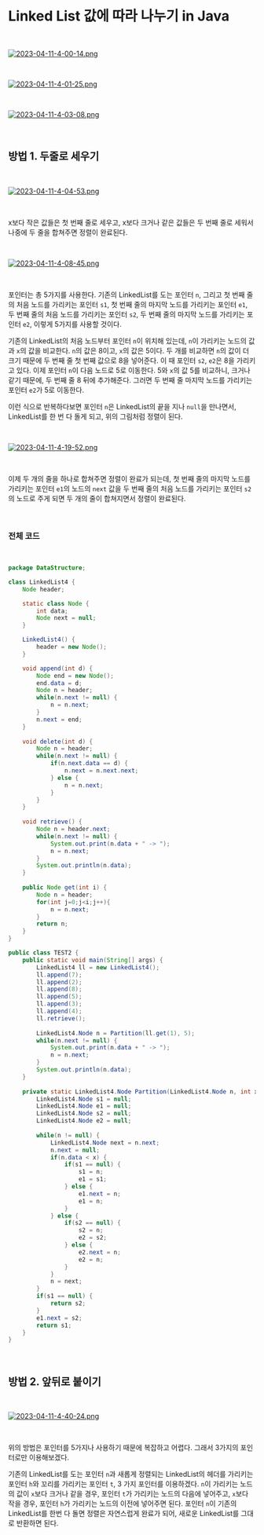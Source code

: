 # Linked List 값에 따라 나누기 in Java

</br>

[![2023-04-11-4-00-14.png](https://i.postimg.cc/4dwXgr8g/2023-04-11-4-00-14.png)](https://postimg.cc/ft3G7gn2)

</br>

[![2023-04-11-4-01-25.png](https://i.postimg.cc/RFjx44c2/2023-04-11-4-01-25.png)](https://postimg.cc/phY6BNcB)

</br>

[![2023-04-11-4-03-08.png](https://i.postimg.cc/Y9QbLH55/2023-04-11-4-03-08.png)](https://postimg.cc/8JPhxqP4)

</br>

## 방법 1. 두줄로 세우기

</br>

[![2023-04-11-4-04-53.png](https://i.postimg.cc/DyS4xgZZ/2023-04-11-4-04-53.png)](https://postimg.cc/9rjfMyy5)

</br>

x보다 작은 값들은 첫 번째 줄로 세우고, x보다 크거나 같은 값들은 두 번째 줄로 세워서 나중에 두 줄을 합쳐주면 정렬이 완료된다.

</br>

[![2023-04-11-4-08-45.png](https://i.postimg.cc/dV7XQz0Y/2023-04-11-4-08-45.png)](https://postimg.cc/K12QJpLq)

</br>

포인터는 총 5가지를 사용한다. 기존의 LinkedList를 도는 포인터 `n`, 그리고 첫 번째 줄의 처음 노드를 가리키는 포인터 `s1`, 첫 번째 줄의 마지막 노드를 가리키는 포인터 `e1`, 두 번째 줄의 처음 노드를 가리키는 포인터 `s2`, 두 번째 줄의 마지막 노드를 가리키는 포인터 `e2`, 이렇게 5가지를 사용할 것이다.

기존의 LinkedList의 처음 노드부터 포인터 `n`이 위치해 있는데, `n`이 가리키는 노드의 값과 `x`의 값을 비교한다. `n`의 값은 8이고, `x`의 값은 5이다. 두 개를 비교하면 `n`의 값이 더 크기 때문에 두 번째 줄 첫 번째 값으로 8을 넣어준다. 이 때 포인터 `s2`, `e2`은 8을 가리키고 있다. 이제 포인터 `n`이 다음 노드로 5로 이동한다. 5와 `x`의 값 5를 비교하니, 크거나 같기 때문에, 두 번째 줄 8 뒤에 추가해준다. 그러면 두 번째 줄 마지막 노드를 가리키는 포인터 `e2`가 5로 이동한다.

이런 식으로 반복하다보면 포인터 `n`은 LinkedList의 끝을 지나 `null`을 만나면서, LinkedList를 한 번 다 돌게 되고, 위의 그림처럼 정렬이 된다.

</br>

[![2023-04-11-4-19-52.png](https://i.postimg.cc/vBVb13t1/2023-04-11-4-19-52.png)](https://postimg.cc/LY2rwk7R)

</br>

이제 두 개의 줄을 하나로 합쳐주면 정렬이 완료가 되는데, 첫 번째 줄의 마지막 노드를 가리키는 포인터 `e1`의 노드의 `next` 값을 두 번째 줄의 처음 노드를 가리키는 포인터 `s2`의 노드로 주게 되면 두 개의 줄이 합쳐지면서 정렬이 완료된다.

</br>

### 전체 코드

</br>

``` java
package DataStructure;

class LinkedList4 {
    Node header;

    static class Node {
        int data;
        Node next = null;
    }

    LinkedList4() {
        header = new Node();
    }

    void append(int d) {
        Node end = new Node();
        end.data = d;
        Node n = header;
        while(n.next != null) {
            n = n.next;
        }
        n.next = end;
    }
    
    void delete(int d) {
        Node n = header;
        while(n.next != null) {
            if(n.next.data == d) {
                n.next = n.next.next;
            } else {
                n = n.next;
            }
        }
    }
    
    void retrieve() {
        Node n = header.next;
        while(n.next != null) {
            System.out.print(n.data + " -> ");
            n = n.next;
        }
        System.out.println(n.data);
    }
    
    public Node get(int i) {
        Node n = header;
        for(int j=0;j<i;j++){
            n = n.next;
        }
        return n;
    }
}

public class TEST2 {
	public static void main(String[] args) {
		LinkedList4 ll = new LinkedList4();
		ll.append(7);
		ll.append(2);
		ll.append(8);
		ll.append(5);
		ll.append(3);
		ll.append(4);
		ll.retrieve();
		
		LinkedList4.Node n = Partition(ll.get(1), 5);
		while(n.next != null) {
			System.out.print(n.data + " -> ");
			n = n.next;
		}
		System.out.println(n.data);
	}
	
	private static LinkedList4.Node Partition(LinkedList4.Node n, int x) {
		LinkedList4.Node s1 = null;
		LinkedList4.Node e1 = null;
		LinkedList4.Node s2 = null;
		LinkedList4.Node e2 = null;
		
		while(n != null) {
			LinkedList4.Node next = n.next;
			n.next = null;
			if(n.data < x) {
				if(s1 == null) {
					s1 = n;
					e1 = s1;
				} else {
					e1.next = n;
					e1 = n;
				}
			} else {
				if(s2 == null) {
					s2 = n;
					e2 = s2;
				} else {
					e2.next = n;
					e2 = n;
				}
			}
			n = next;
		}
		if(s1 == null) {
			return s2;
		}
		e1.next = s2;
		return s1;
	}
}
```

</br>

## 방법 2. 앞뒤로 붙이기

</br>

[![2023-04-11-4-40-24.png](https://i.postimg.cc/yxV2yjzY/2023-04-11-4-40-24.png)](https://postimg.cc/MMFsWyTh)

</br>

위의 방법은 포인터를 5가지나 사용하기 때문에 복잡하고 어렵다. 그래서 3가지의 포인터로만 이용해보겠다.

기존의 LinkedList를 도는 포인터 `n`과 새롭게 정렬되는 LinkedList의 헤더를 가리키는 포인터 `h`와 꼬리를 가리키는 포인터 `t`, 3 가지 포인터를 이용하겠다. `n`이 가리키는 노드의 값이 `x`보다 크거나 같을 경우, 포인터 `t`가 가리키는 노드의 다음에 넣어주고, `x`보다 작을 경우, 포인터 `h`가 가리키는 노드의 이전에 넣어주면 된다. 포인터 `n`이 기존의 LinkedList를 한번 다 돌면 정렬은 자연스럽게 완료가 되어, 새로운 LinkedList를 그대로 반환하면 된다.